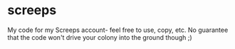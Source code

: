 # screeps

My code for my Screeps account- feel free to use, copy, etc. No guarantee that the code won't drive your colony into the ground though ;)
